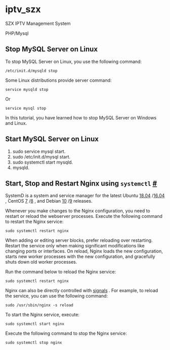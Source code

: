 # iptv_szx

SZX IPTV Management System

PHP/Mysql


## Stop MySQL Server on Linux

To stop MySQL Server on Linux, you use the following command:

`/etc/init.d/mysqld stop` 

Some Linux distributions provide server command:

`service mysqld stop` 

Or

`service mysql stop` 

In this tutorial, you have learned how to stop MySQL Server on Windows and Linux.


## Start MySQL Server on Linux

1.  sudo service mysql start.
2.  sudo /etc/init.d/mysql start.
3.  sudo systemctl start mysqld.
4.  mysqld.

## Start, Stop and Restart Nginx using `systemctl` [#](https://linuxize.com/post/start-stop-restart-nginx/#start-stop-and-restart-nginx-using-systemctl)

SystemD is a system and service manager for the latest Ubuntu [18.04](https://linuxize.com/post/how-to-install-nginx-on-ubuntu-18-04/) /[16.04](https://linuxize.com/post/how-to-install-nginx-on-ubuntu-16-04/) , CentOS [7](https://linuxize.com/post/how-to-install-nginx-on-centos-7/) /[8](https://linuxize.com/post/how-to-install-nginx-on-centos-8/) , and Debian [10](https://linuxize.com/post/how-to-install-nginx-on-debian-10/) /[9](https://linuxize.com/post/how-to-install-nginx-on-debian-9/) releases.

Whenever you make changes to the Nginx configuration, you need to restart or reload the webserver processes. Execute the following command to restart the Nginx service:

```
sudo systemctl restart nginx
```

When adding or editing server blocks, prefer reloading over restarting. Restart the service only when making significant modifications like changing ports or interfaces. On reload, Nginx loads the new configuration, starts new worker processes with the new configuration, and gracefully shuts down old worker processes.

Run the command below to reload the Nginx service:

```
sudo systemctl restart nginx
```

Nginx can also be directly controlled with [signals](https://linuxize.com/post/kill-command-in-linux/) . For example, to reload the service, you can use the following command:

```
sudo /usr/sbin/nginx -s reload
```

To start the Nginx service, execute:

```
sudo systemctl start nginx
```

Execute the following command to stop the Nginx service:

```
sudo systemctl stop nginx
```
